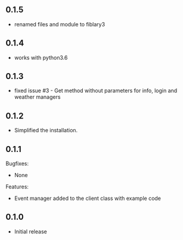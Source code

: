 ## 0.1.5

  - renamed files and module to fiblary3

## 0.1.4

  - works with python3.6

## 0.1.3

  - fixed issue #3  - Get method without parameters for info, login and weather managers

## 0.1.2

  - Simplified the installation.

## 0.1.1

Bugfixes:

  - None

Features:

  - Event manager added to the client class with example code

## 0.1.0

  - Initial release

